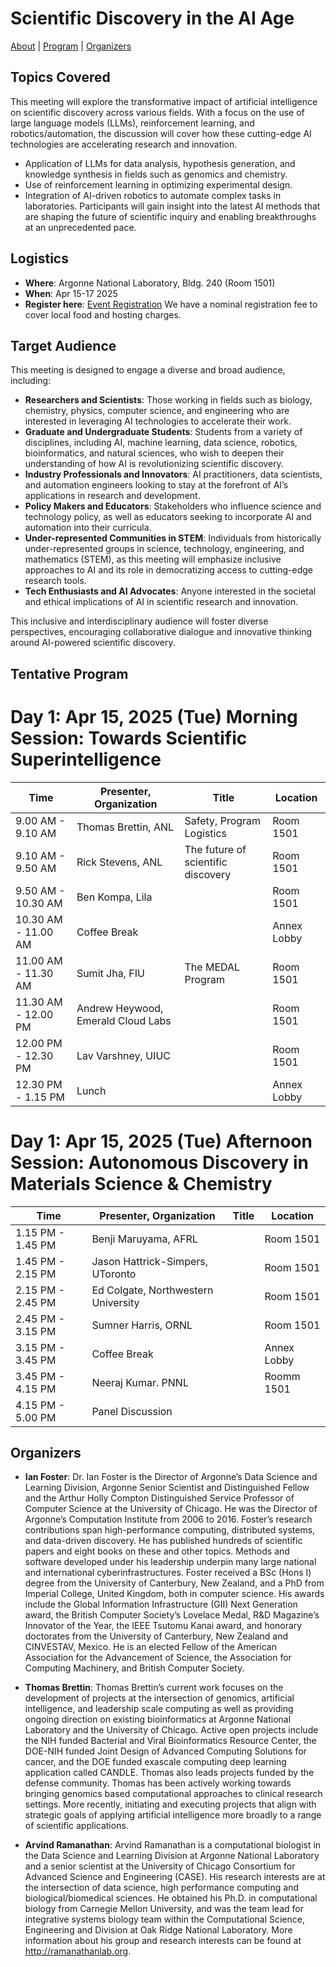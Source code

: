 # Scientific Discovery in the AI Age

[About](https://acadev.https://acadev.github.io/sdl-workshop-2024.github.io/index.md) | [Program](https://acadev.github.io/sdl-workshop-2024.github.io/program.md) | [Organizers](https://acadev.github.io/sdl-workshop-2024.github.io/organizers.md)

## Topics Covered
This meeting will explore the transformative impact of artificial intelligence on scientific discovery across various fields. With a focus on the use of large language models (LLMs), reinforcement learning, and robotics/automation, the discussion will cover how these cutting-edge AI technologies are accelerating research and innovation.
- Application of LLMs for data analysis, hypothesis generation, and knowledge synthesis in fields such as genomics and chemistry.
- Use of reinforcement learning in optimizing experimental design.
- Integration of AI-driven robotics to automate complex tasks in laboratories.
Participants will gain insight into the latest AI methods that are shaping the future of scientific inquiry and enabling breakthroughs at an unprecedented pace.

## Logistics 
- **Where**: Argonne National Laboratory, Bldg. 240 (Room 1501)
- **When**: Apr 15-17 2025
- **Register here**: [Event Registration](https://cvent.me/qAlKKZ)
We have a nominal registration fee to cover local food and hosting charges. 

## Target Audience

This meeting is designed to engage a diverse and broad audience, including:
- **Researchers and Scientists**: Those working in fields such as biology, chemistry, physics, computer science, and engineering who are interested in leveraging AI technologies to accelerate their work.
- **Graduate and Undergraduate Students**: Students from a variety of disciplines, including AI, machine learning, data science, robotics, bioinformatics, and natural sciences, who wish to deepen their understanding of how AI is revolutionizing scientific discovery.
- **Industry Professionals and Innovators**: AI practitioners, data scientists, and automation engineers looking to stay at the forefront of AI’s applications in research and development.
- **Policy Makers and Educators**: Stakeholders who influence science and technology policy, as well as educators seeking to incorporate AI and automation into their curricula.
- **Under-represented Communities in STEM**: Individuals from historically under-represented groups in science, technology, engineering, and mathematics (STEM), as this meeting will emphasize inclusive approaches to AI and its role in democratizing access to cutting-edge research tools.
- **Tech Enthusiasts and AI Advocates**: Anyone interested in the societal and ethical implications of AI in scientific research and innovation.

This inclusive and interdisciplinary audience will foster diverse perspectives, encouraging collaborative dialogue and innovative thinking around AI-powered scientific discovery.

## Tentative Program

# Day 1: Apr 15, 2025 (Tue) Morning Session: Towards Scientific Superintelligence 
| Time                | Presenter, Organization   | Title                                | Location    |
| ---                 | ---                       | ---                                  | ---         |
| 9.00 AM - 9.10 AM   |  Thomas Brettin, ANL      |  Safety, Program Logistics           | Room 1501   |
| 9.10 AM - 9.50 AM   |  Rick Stevens, ANL        |  The future of scientific discovery  |  Room 1501  |
| 9.50 AM - 10.30 AM  |  Ben Kompa, Lila          |                                      |  Room 1501  | 
| 10.30 AM  - 11.00 AM|  Coffee Break             |                                      | Annex Lobby |
| 11.00 AM - 11.30 AM| Sumit Jha, FIU             | The MEDAL Program                    | Room 1501   |
| 11.30 AM - 12.00 PM| Andrew Heywood, Emerald Cloud Labs |                              | Room 1501   |
| 12.00 PM - 12.30 PM| Lav Varshney, UIUC         |                                      | Room 1501   |
| 12.30 PM - 1.15 PM | Lunch                      |                                      | Annex Lobby |

# Day 1: Apr 15, 2025 (Tue) Afternoon Session: Autonomous Discovery in Materials Science & Chemistry
| Time                | Presenter, Organization   | Title                                | Location    |
|---                  | ---                       | ---                                  | ---         | 
| 1.15 PM - 1.45 PM   | Benji Maruyama, AFRL      |                                      | Room 1501   | 
| 1.45 PM - 2.15 PM   | Jason Hattrick-Simpers, UToronto |                               | Room 1501   |
| 2.15 PM - 2.45 PM   | Ed Colgate, Northwestern University |                            | Room 1501   | 
| 2.45 PM - 3.15 PM   | Sumner Harris, ORNL      |                                       | Room 1501   |
| 3.15 PM - 3.45 PM   | Coffee Break             |                                       | Annex Lobby |
| 3.45 PM - 4.15 PM   | Neeraj Kumar. PNNL       |                                       | Roomm 1501  | 
| 4.15 PM - 5.00 PM   | Panel Discussion         |                                       |             |



## Organizers
- **Ian Foster**: Dr. Ian Foster is the Director of Argonne’s Data Science and Learning Division, Argonne Senior Scientist and Distinguished Fellow and the Arthur Holly Compton Distinguished Service Professor of Computer Science at the University of Chicago.  He was the Director of Argonne’s Computation Institute from 2006 to 2016. Foster’s research contributions span high-performance computing, distributed systems, and data-driven discovery.  He has published hundreds of scientific papers and eight books on these and other topics.  Methods and software developed under his leadership underpin many large national and international cyberinfrastructures. Foster received a BSc (Hons I) degree from the University of Canterbury, New Zealand, and a PhD from Imperial College, United Kingdom, both in computer science.  His awards include the Global Information Infrastructure (GII) Next Generation award, the British Computer Society’s Lovelace Medal, R&D Magazine’s Innovator of the Year, the IEEE Tsutomu Kanai award, and honorary doctorates from the University of Canterbury, New Zealand and CINVESTAV, Mexico. He is an elected Fellow of the American Association for the Advancement of Science, the Association for Computing Machinery, and British Computer Society.
  
- **Thomas Brettin**: Thomas Brettin’s current work focuses on the development of projects at the intersection of genomics, artificial intelligence, and leadership scale computing as well as providing ongoing direction on existing bioinformatics at Argonne National Laboratory and the University of Chicago. Active open projects include the NIH funded Bacterial and Viral Bioinformatics Resource Center, the DOE-NIH funded Joint Design of Advanced Computing Solutions for cancer, and the DOE funded exascale computing deep learning application called CANDLE. Thomas also leads projects funded by the defense community. Thomas has been actively working towards bringing genomics based computational approaches to clinical research settings. More recently, initiating and executing projects that align with strategic goals of applying artificial intelligence more broadly to a range of scientific applications.
  
- **Arvind Ramanathan**: Arvind Ramanathan is a computational biologist in the Data Science and Learning Division at Argonne National Laboratory and a senior scientist at the University of Chicago Consortium for Advanced Science and Engineering (CASE). His research interests are at the intersection of data science, high performance computing and biological/biomedical sciences. He obtained his Ph.D. in computational biology from Carnegie Mellon University, and was the team lead for integrative systems biology team within the Computational Science, Engineering and Division at Oak Ridge National Laboratory.  More information about his group and research interests can be found at [http://​ramanathanlab​.org](https://ramanathanlab.org).
